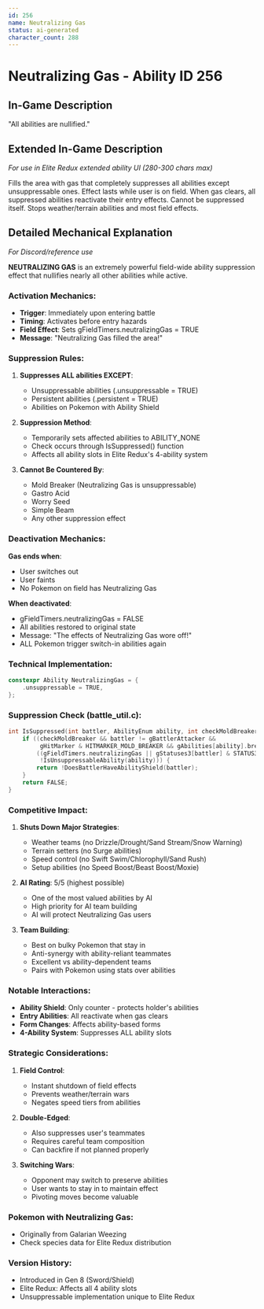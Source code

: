 ```yaml
---
id: 256
name: Neutralizing Gas
status: ai-generated
character_count: 288
---
```


# Neutralizing Gas - Ability ID 256

## In-Game Description
"All abilities are nullified."

## Extended In-Game Description
*For use in Elite Redux extended ability UI (280-300 chars max)*

Fills the area with gas that completely suppresses all abilities except unsuppressable ones. Effect lasts while user is on field. When gas clears, all suppressed abilities reactivate their entry effects. Cannot be suppressed itself. Stops weather/terrain abilities and most field effects.

## Detailed Mechanical Explanation
*For Discord/reference use*

**NEUTRALIZING GAS** is an extremely powerful field-wide ability suppression effect that nullifies nearly all other abilities while active.

### Activation Mechanics:
- **Trigger**: Immediately upon entering battle
- **Timing**: Activates before entry hazards
- **Field Effect**: Sets gFieldTimers.neutralizingGas = TRUE
- **Message**: "Neutralizing Gas filled the area!"

### Suppression Rules:
1. **Suppresses ALL abilities EXCEPT**:
   - Unsuppressable abilities (.unsuppressable = TRUE)
   - Persistent abilities (.persistent = TRUE)
   - Abilities on Pokemon with Ability Shield
   
2. **Suppression Method**:
   - Temporarily sets affected abilities to ABILITY_NONE
   - Check occurs through IsSuppressed() function
   - Affects all ability slots in Elite Redux's 4-ability system

3. **Cannot Be Countered By**:
   - Mold Breaker (Neutralizing Gas is unsuppressable)
   - Gastro Acid
   - Worry Seed
   - Simple Beam
   - Any other suppression effect

### Deactivation Mechanics:
**Gas ends when**:
- User switches out
- User faints
- No Pokemon on field has Neutralizing Gas

**When deactivated**:
- gFieldTimers.neutralizingGas = FALSE
- All abilities restored to original state
- Message: "The effects of Neutralizing Gas wore off!"
- ALL Pokemon trigger switch-in abilities again

### Technical Implementation:
```cpp
constexpr Ability NeutralizingGas = {
    .unsuppressable = TRUE,
};
```

### Suppression Check (battle_util.c):
```cpp
int IsSuppressed(int battler, AbilityEnum ability, int checkMoldBreaker) {
    if ((checkMoldBreaker && battler != gBattlerAttacker && 
         gHitMarker & HITMARKER_MOLD_BREAKER && gAbilities[ability].breakable) ||
        ((gFieldTimers.neutralizingGas || gStatuses3[battler] & STATUS3_GASTRO_ACID) && 
         !IsUnsuppressableAbility(ability))) {
        return !DoesBattlerHaveAbilityShield(battler);
    }
    return FALSE;
}
```

### Competitive Impact:
1. **Shuts Down Major Strategies**:
   - Weather teams (no Drizzle/Drought/Sand Stream/Snow Warning)
   - Terrain setters (no Surge abilities)
   - Speed control (no Swift Swim/Chlorophyll/Sand Rush)
   - Setup abilities (no Speed Boost/Beast Boost/Moxie)
   
2. **AI Rating**: 5/5 (highest possible)
   - One of the most valued abilities by AI
   - High priority for AI team building
   - AI will protect Neutralizing Gas users

3. **Team Building**:
   - Best on bulky Pokemon that stay in
   - Anti-synergy with ability-reliant teammates
   - Excellent vs ability-dependent teams
   - Pairs with Pokemon using stats over abilities

### Notable Interactions:
- **Ability Shield**: Only counter - protects holder's abilities
- **Entry Abilities**: All reactivate when gas clears
- **Form Changes**: Affects ability-based forms
- **4-Ability System**: Suppresses ALL ability slots

### Strategic Considerations:
1. **Field Control**:
   - Instant shutdown of field effects
   - Prevents weather/terrain wars
   - Negates speed tiers from abilities
   
2. **Double-Edged**:
   - Also suppresses user's teammates
   - Requires careful team composition
   - Can backfire if not planned properly

3. **Switching Wars**:
   - Opponent may switch to preserve abilities
   - User wants to stay in to maintain effect
   - Pivoting moves become valuable

### Pokemon with Neutralizing Gas:
- Originally from Galarian Weezing
- Check species data for Elite Redux distribution

### Version History:
- Introduced in Gen 8 (Sword/Shield)
- Elite Redux: Affects all 4 ability slots
- Unsuppressable implementation unique to Elite Redux